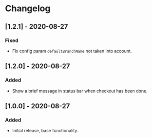 # Changelog

## [1.2.1] - 2020-08-27
### Fixed
- Fix config param `defaultBranchName` not taken into account.

## [1.2.0] - 2020-08-27
### Added
- Show a brief message in status bar when checkout has been done.

## [1.0.0] - 2020-08-27
### Added
- Initial release, base functionality.
